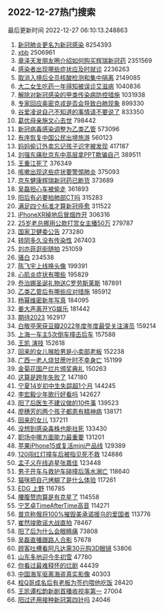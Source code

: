 ## 2022-12-27热门搜索 
最后更新时间 2022-12-27 06:10:13.248863 
1. [新冠肺炎更名为新冠感染](https://s.weibo.com/weibo?q=%23%E6%96%B0%E5%86%A0%E8%82%BA%E7%82%8E%E6%9B%B4%E5%90%8D%E4%B8%BA%E6%96%B0%E5%86%A0%E6%84%9F%E6%9F%93%23&t=31&band_rank=1&Refer=top) 8254393
1. [xbb](https://s.weibo.com/weibo?q=%23xbb%23&t=31&band_rank=2&Refer=top) 2506961
1. [章泽天发朋友圈介绍如何购买辉瑞新冠药](https://s.weibo.com/weibo?q=%23%E7%AB%A0%E6%B3%BD%E5%A4%A9%E5%8F%91%E6%9C%8B%E5%8F%8B%E5%9C%88%E4%BB%8B%E7%BB%8D%E5%A6%82%E4%BD%95%E8%B4%AD%E4%B9%B0%E8%BE%89%E7%91%9E%E6%96%B0%E5%86%A0%E8%8D%AF%23&t=31&band_rank=5&Refer=top) 2351569
1. [感染者出现哪些症状应及时就诊](https://s.weibo.com/weibo?q=%23%E6%84%9F%E6%9F%93%E8%80%85%E5%87%BA%E7%8E%B0%E5%93%AA%E4%BA%9B%E7%97%87%E7%8A%B6%E5%BA%94%E5%8F%8A%E6%97%B6%E5%B0%B1%E8%AF%8A%23&t=31&band_rank=3&Refer=top) 2236263
1. [取消入境后全员核酸检测和集中隔离](https://s.weibo.com/weibo?q=%23%E5%8F%96%E6%B6%88%E5%85%A5%E5%A2%83%E5%90%8E%E5%85%A8%E5%91%98%E6%A0%B8%E9%85%B8%E6%A3%80%E6%B5%8B%E5%92%8C%E9%9B%86%E4%B8%AD%E9%9A%94%E7%A6%BB%23&t=31&band_rank=4&Refer=top) 2149085
1. [大二女生吃药一年得知被误诊艾滋病](https://s.weibo.com/weibo?q=%23%E5%A4%A7%E4%BA%8C%E5%A5%B3%E7%94%9F%E5%90%83%E8%8D%AF%E4%B8%80%E5%B9%B4%E5%BE%97%E7%9F%A5%E8%A2%AB%E8%AF%AF%E8%AF%8A%E8%89%BE%E6%BB%8B%E7%97%85%23&t=31&band_rank=6&Refer=top) 1040836
1. [解除对新冠感染的甲类传染病防控措施](https://s.weibo.com/weibo?q=%23%E8%A7%A3%E9%99%A4%E5%AF%B9%E6%96%B0%E5%86%A0%E6%84%9F%E6%9F%93%E7%9A%84%E7%94%B2%E7%B1%BB%E4%BC%A0%E6%9F%93%E7%97%85%E9%98%B2%E6%8E%A7%E6%8E%AA%E6%96%BD%23&t=31&band_rank=7&Refer=top) 1031938
1. [专家回应奥密克戎是否会导致白肺现象](https://s.weibo.com/weibo?q=%23%E4%B8%93%E5%AE%B6%E5%9B%9E%E5%BA%94%E5%A5%A5%E5%AF%86%E5%85%8B%E6%88%8E%E6%98%AF%E5%90%A6%E4%BC%9A%E5%AF%BC%E8%87%B4%E7%99%BD%E8%82%BA%E7%8E%B0%E8%B1%A1%23&t=31&band_rank=8&Refer=top) 899330
1. [谷爱凌说自己不知道的事情请不要说了](https://s.weibo.com/weibo?q=%23%E8%B0%B7%E7%88%B1%E5%87%8C%E8%AF%B4%E8%87%AA%E5%B7%B1%E4%B8%8D%E7%9F%A5%E9%81%93%E7%9A%84%E4%BA%8B%E6%83%85%E8%AF%B7%E4%B8%8D%E8%A6%81%E8%AF%B4%E4%BA%86%23&t=31&band_rank=9&Refer=top) 833350
1. [葛优母亲施文心去世](https://s.weibo.com/weibo?q=%23%E8%91%9B%E4%BC%98%E6%AF%8D%E4%BA%B2%E6%96%BD%E6%96%87%E5%BF%83%E5%8E%BB%E4%B8%96%23&t=31&band_rank=10&Refer=top) 798442
1. [新冠病毒感染调整为乙类乙管](https://s.weibo.com/weibo?q=%23%E6%96%B0%E5%86%A0%E7%97%85%E6%AF%92%E6%84%9F%E6%9F%93%E8%B0%83%E6%95%B4%E4%B8%BA%E4%B9%99%E7%B1%BB%E4%B9%99%E7%AE%A1%23&t=31&band_rank=11&Refer=top) 573096
1. [有序恢复中国公民出境旅游](https://s.weibo.com/weibo?q=%23%E6%9C%89%E5%BA%8F%E6%81%A2%E5%A4%8D%E4%B8%AD%E5%9B%BD%E5%85%AC%E6%B0%91%E5%87%BA%E5%A2%83%E6%97%85%E6%B8%B8%23&t=31&band_rank=32&Refer=top) 560123
1. [妈妈偷订外卖忘记孩子识字被发现](https://s.weibo.com/weibo?q=%23%E5%A6%88%E5%A6%88%E5%81%B7%E8%AE%A2%E5%A4%96%E5%8D%96%E5%BF%98%E8%AE%B0%E5%AD%A9%E5%AD%90%E8%AF%86%E5%AD%97%E8%A2%AB%E5%8F%91%E7%8E%B0%23&t=31&band_rank=16&Refer=top) 417187
1. [刘强东痛批京东中高层拿PPT欺骗自己](https://s.weibo.com/weibo?q=%23%E5%88%98%E5%BC%BA%E4%B8%9C%E7%97%9B%E6%89%B9%E4%BA%AC%E4%B8%9C%E4%B8%AD%E9%AB%98%E5%B1%82%E6%8B%BFPPT%E6%AC%BA%E9%AA%97%E8%87%AA%E5%B7%B1%23&t=31&band_rank=12&Refer=top) 389511
1. [王重江死了](https://s.weibo.com/weibo?q=%23%E7%8E%8B%E9%87%8D%E6%B1%9F%E6%AD%BB%E4%BA%86%23&t=31&band_rank=13&Refer=top) 376349
1. [咳嗽出现这些症状要警惕肺炎](https://s.weibo.com/weibo?q=%23%E5%92%B3%E5%97%BD%E5%87%BA%E7%8E%B0%E8%BF%99%E4%BA%9B%E7%97%87%E7%8A%B6%E8%A6%81%E8%AD%A6%E6%83%95%E8%82%BA%E7%82%8E%23&t=31&band_rank=14&Refer=top) 375093
1. [京东健康辉瑞新冠药已断货](https://s.weibo.com/weibo?q=%23%E4%BA%AC%E4%B8%9C%E5%81%A5%E5%BA%B7%E8%BE%89%E7%91%9E%E6%96%B0%E5%86%A0%E8%8D%AF%E5%B7%B2%E6%96%AD%E8%B4%A7%23&t=31&band_rank=17&Refer=top) 373689
1. [吴磊担心车被偷走](https://s.weibo.com/weibo?q=%23%E5%90%B4%E7%A3%8A%E6%8B%85%E5%BF%83%E8%BD%A6%E8%A2%AB%E5%81%B7%E8%B5%B0%23&t=31&band_rank=15&Refer=top) 361893
1. [阳后有必要拍肺部CT吗](https://s.weibo.com/weibo?q=%23%E9%98%B3%E5%90%8E%E6%9C%89%E5%BF%85%E8%A6%81%E6%8B%8D%E8%82%BA%E9%83%A8CT%E5%90%97%23&t=31&band_rank=18&Refer=top) 315283
1. [满足四个标准才算新冠痊愈](https://s.weibo.com/weibo?q=%23%E6%BB%A1%E8%B6%B3%E5%9B%9B%E4%B8%AA%E6%A0%87%E5%87%86%E6%89%8D%E7%AE%97%E6%96%B0%E5%86%A0%E7%97%8A%E6%84%88%23&t=31&band_rank=19&Refer=top) 311522
1. [iPhoneXR掉地后冒烟炸开](https://s.weibo.com/weibo?q=%23iPhoneXR%E6%8E%89%E5%9C%B0%E5%90%8E%E5%86%92%E7%83%9F%E7%82%B8%E5%BC%80%23&t=31&band_rank=20&Refer=top) 306316
1. [25岁老总挪用公款打赏女主播50万](https://s.weibo.com/weibo?q=%2325%E5%B2%81%E8%80%81%E6%80%BB%E6%8C%AA%E7%94%A8%E5%85%AC%E6%AC%BE%E6%89%93%E8%B5%8F%E5%A5%B3%E4%B8%BB%E6%92%AD50%E4%B8%87%23&t=31&band_rank=23&Refer=top) 279787
1. [国家卫健委公告](https://s.weibo.com/weibo?q=%E5%9B%BD%E5%AE%B6%E5%8D%AB%E5%81%A5%E5%A7%94%E5%85%AC%E5%91%8A&t=31&band_rank=21&Refer=top) 273280
1. [转阴多久没有传染性](https://s.weibo.com/weibo?q=%23%E8%BD%AC%E9%98%B4%E5%A4%9A%E4%B9%85%E6%B2%A1%E6%9C%89%E4%BC%A0%E6%9F%93%E6%80%A7%23&t=31&band_rank=22&Refer=top) 267403
1. [刘亦菲逛街随拍](https://s.weibo.com/weibo?q=%23%E5%88%98%E4%BA%A6%E8%8F%B2%E9%80%9B%E8%A1%97%E9%9A%8F%E6%8B%8D%23&t=31&band_rank=24&Refer=top) 251059
1. [骚白](https://s.weibo.com/weibo?q=%E9%AA%9A%E7%99%BD&t=31&band_rank=25&Refer=top) 234538
1. [陈飞宇上线换头像](https://s.weibo.com/weibo?q=%23%E9%99%88%E9%A3%9E%E5%AE%87%E4%B8%8A%E7%BA%BF%E6%8D%A2%E5%A4%B4%E5%83%8F%23&t=31&band_rank=26&Refer=top) 199391
1. [心肌炎症状有哪些](https://s.weibo.com/weibo?q=%23%E5%BF%83%E8%82%8C%E7%82%8E%E7%97%87%E7%8A%B6%E6%9C%89%E5%93%AA%E4%BA%9B%23&t=31&band_rank=27&Refer=top) 195829
1. [乔治娜圣诞礼物送C罗劳斯莱斯](https://s.weibo.com/weibo?q=%23%E4%B9%94%E6%B2%BB%E5%A8%9C%E5%9C%A3%E8%AF%9E%E7%A4%BC%E7%89%A9%E9%80%81C%E7%BD%97%E5%8A%B3%E6%96%AF%E8%8E%B1%E6%96%AF%23&t=31&band_rank=28&Refer=top) 187891
1. [乙类乙管后有哪些应对措施](https://s.weibo.com/weibo?q=%23%E4%B9%99%E7%B1%BB%E4%B9%99%E7%AE%A1%E5%90%8E%E6%9C%89%E5%93%AA%E4%BA%9B%E5%BA%94%E5%AF%B9%E6%8E%AA%E6%96%BD%23&t=31&band_rank=30&Refer=top) 185912
1. [杨幂维密新年写真](https://s.weibo.com/weibo?q=%23%E6%9D%A8%E5%B9%82%E7%BB%B4%E5%AF%86%E6%96%B0%E5%B9%B4%E5%86%99%E7%9C%9F%23&t=31&band_rank=29&Refer=top) 184095
1. [姜大声离开YG娱乐](https://s.weibo.com/weibo?q=%23%E5%A7%9C%E5%A4%A7%E5%A3%B0%E7%A6%BB%E5%BC%80YG%E5%A8%B1%E4%B9%90%23&t=31&band_rank=31&Refer=top) 181442
1. [期待2023](https://s.weibo.com/weibo?q=%23%E6%9C%9F%E5%BE%852023%23&t=31&band_rank=33&Refer=top) 162917
1. [白敬亭荣获豆瓣2022年度年度最受关注演员](https://s.weibo.com/weibo?q=%23%E7%99%BD%E6%95%AC%E4%BA%AD%E8%8D%A3%E8%8E%B7%E8%B1%86%E7%93%A32022%E5%B9%B4%E5%BA%A6%E5%B9%B4%E5%BA%A6%E6%9C%80%E5%8F%97%E5%85%B3%E6%B3%A8%E6%BC%94%E5%91%98%23&t=31&band_rank=34&Refer=top) 159214
1. [上海一车主5次倒车撞击后车](https://s.weibo.com/weibo?q=%23%E4%B8%8A%E6%B5%B7%E4%B8%80%E8%BD%A6%E4%B8%BB5%E6%AC%A1%E5%80%92%E8%BD%A6%E6%92%9E%E5%87%BB%E5%90%8E%E8%BD%A6%23&t=31&band_rank=35&Refer=top) 157588
1. [王凯 演技](https://s.weibo.com/weibo?q=%E7%8E%8B%E5%87%AF%20%E6%BC%94%E6%8A%80&t=31&band_rank=36&Refer=top) 152618
1. [回来的女儿猴脸男是小卖部老板](https://s.weibo.com/weibo?q=%23%E5%9B%9E%E6%9D%A5%E7%9A%84%E5%A5%B3%E5%84%BF%E7%8C%B4%E8%84%B8%E7%94%B7%E6%98%AF%E5%B0%8F%E5%8D%96%E9%83%A8%E8%80%81%E6%9D%BF%23&t=31&band_rank=37&Refer=top) 152238
1. [广西一老人烧甘蔗叶时不幸身亡](https://s.weibo.com/weibo?q=%23%E5%B9%BF%E8%A5%BF%E4%B8%80%E8%80%81%E4%BA%BA%E7%83%A7%E7%94%98%E8%94%97%E5%8F%B6%E6%97%B6%E4%B8%8D%E5%B9%B8%E8%BA%AB%E4%BA%A1%23&t=31&band_rank=38&Refer=top) 151199
1. [金菊花国产烂片颁奖典礼](https://s.weibo.com/weibo?q=%23%E9%87%91%E8%8F%8A%E8%8A%B1%E5%9B%BD%E4%BA%A7%E7%83%82%E7%89%87%E9%A2%81%E5%A5%96%E5%85%B8%E7%A4%BC%23&t=31&band_rank=39&Refer=top) 150263
1. [这算是跨年失败了](https://s.weibo.com/weibo?q=%23%E8%BF%99%E7%AE%97%E6%98%AF%E8%B7%A8%E5%B9%B4%E5%A4%B1%E8%B4%A5%E4%BA%86%23&t=31&band_rank=40&Refer=top) 147180
1. [宁夏14岁初中生失踪超1个月](https://s.weibo.com/weibo?q=%23%E5%AE%81%E5%A4%8F14%E5%B2%81%E5%88%9D%E4%B8%AD%E7%94%9F%E5%A4%B1%E8%B8%AA%E8%B6%851%E4%B8%AA%E6%9C%88%23&t=31&band_rank=41&Refer=top) 144245
1. [李宏毅少年歌行好看吗](https://s.weibo.com/weibo?q=%23%E6%9D%8E%E5%AE%8F%E6%AF%85%E5%B0%91%E5%B9%B4%E6%AD%8C%E8%A1%8C%E5%A5%BD%E7%9C%8B%E5%90%97%23&t=31&band_rank=42&Refer=top) 142627
1. [阳了后医生不建议做的10件事](https://s.weibo.com/weibo?q=%23%E9%98%B3%E4%BA%86%E5%90%8E%E5%8C%BB%E7%94%9F%E4%B8%8D%E5%BB%BA%E8%AE%AE%E5%81%9A%E7%9A%8410%E4%BB%B6%E4%BA%8B%23&t=31&band_rank=43&Refer=top) 139523
1. [廖穗芳的两个孩子都患有精神病](https://s.weibo.com/weibo?q=%23%E5%BB%96%E7%A9%97%E8%8A%B3%E7%9A%84%E4%B8%A4%E4%B8%AA%E5%AD%A9%E5%AD%90%E9%83%BD%E6%82%A3%E6%9C%89%E7%B2%BE%E7%A5%9E%E7%97%85%23&t=31&band_rank=36&Refer=top) 138171
1. [回来的女儿](https://s.weibo.com/weibo?q=%E5%9B%9E%E6%9D%A5%E7%9A%84%E5%A5%B3%E5%84%BF&t=31&band_rank=44&Refer=top) 137211
1. [没想到感染毒株也能社死](https://s.weibo.com/weibo?q=%23%E6%B2%A1%E6%83%B3%E5%88%B0%E6%84%9F%E6%9F%93%E6%AF%92%E6%A0%AA%E4%B9%9F%E8%83%BD%E7%A4%BE%E6%AD%BB%23&t=31&band_rank=50&Refer=top) 133430
1. [职场中哪方面能力最重要](https://s.weibo.com/weibo?q=%23%E8%81%8C%E5%9C%BA%E4%B8%AD%E5%93%AA%E6%96%B9%E9%9D%A2%E8%83%BD%E5%8A%9B%E6%9C%80%E9%87%8D%E8%A6%81%23&t=31&band_rank=31&Refer=top) 131201
1. [苹果iPhone15或复活mini产品线](https://s.weibo.com/weibo?q=%23%E8%8B%B9%E6%9E%9CiPhone15%E6%88%96%E5%A4%8D%E6%B4%BBmini%E4%BA%A7%E5%93%81%E7%BA%BF%23&t=31&band_rank=50&Refer=top) 129389
1. [120闯红灯撞车后被指见死不救](https://s.weibo.com/weibo?q=%23120%E9%97%AF%E7%BA%A2%E7%81%AF%E6%92%9E%E8%BD%A6%E5%90%8E%E8%A2%AB%E6%8C%87%E8%A7%81%E6%AD%BB%E4%B8%8D%E6%95%91%23&t=31&band_rank=48&Refer=top) 124886
1. [孟子义在线追星张嘉佳](https://s.weibo.com/weibo?q=%23%E5%AD%9F%E5%AD%90%E4%B9%89%E5%9C%A8%E7%BA%BF%E8%BF%BD%E6%98%9F%E5%BC%A0%E5%98%89%E4%BD%B3%23&t=31&band_rank=17&Refer=top) 123448
1. [男子开车与救护车碰撞后落水溺亡](https://s.weibo.com/weibo?q=%23%E7%94%B7%E5%AD%90%E5%BC%80%E8%BD%A6%E4%B8%8E%E6%95%91%E6%8A%A4%E8%BD%A6%E7%A2%B0%E6%92%9E%E5%90%8E%E8%90%BD%E6%B0%B4%E6%BA%BA%E4%BA%A1%23&t=31&band_rank=45&Refer=top) 118640
1. [猫咪把自己烤糊了是什么体验](https://s.weibo.com/weibo?q=%23%E7%8C%AB%E5%92%AA%E6%8A%8A%E8%87%AA%E5%B7%B1%E7%83%A4%E7%B3%8A%E4%BA%86%E6%98%AF%E4%BB%80%E4%B9%88%E4%BD%93%E9%AA%8C%23&t=31&band_rank=46&Refer=top) 117261
1. [EDG 上野](https://s.weibo.com/weibo?q=EDG%20%E4%B8%8A%E9%87%8E&t=31&band_rank=47&Refer=top) 116785
1. [腰腹赘肉算是有克星了](https://s.weibo.com/weibo?q=%23%E8%85%B0%E8%85%B9%E8%B5%98%E8%82%89%E7%AE%97%E6%98%AF%E6%9C%89%E5%85%8B%E6%98%9F%E4%BA%86%23&t=31&band_rank=48&Refer=top) 114558
1. [宁艺卓TimeAfterTime高音](https://s.weibo.com/weibo?q=%23%E5%AE%81%E8%89%BA%E5%8D%93TimeAfterTime%E9%AB%98%E9%9F%B3%23&t=31&band_rank=49&Refer=top) 114271
1. [普京称俄将100%摧毁美承诺援乌的爱国者](https://s.weibo.com/weibo?q=%23%E6%99%AE%E4%BA%AC%E7%A7%B0%E4%BF%84%E5%B0%86100%25%E6%91%A7%E6%AF%81%E7%BE%8E%E6%89%BF%E8%AF%BA%E6%8F%B4%E4%B9%8C%E7%9A%84%E7%88%B1%E5%9B%BD%E8%80%85%23&t=31&band_rank=50&Refer=top) 113776
1. [崔然竣歌谣大战直拍](https://s.weibo.com/weibo?q=%23%E5%B4%94%E7%84%B6%E7%AB%A3%E6%AD%8C%E8%B0%A3%E5%A4%A7%E6%88%98%E7%9B%B4%E6%8B%8D%23&t=31&band_rank=46&Refer=top) 78467
1. [阳了后为什么会眼睛痛](https://s.weibo.com/weibo?q=%23%E9%98%B3%E4%BA%86%E5%90%8E%E4%B8%BA%E4%BB%80%E4%B9%88%E4%BC%9A%E7%9C%BC%E7%9D%9B%E7%97%9B%23&t=31&band_rank=25&Refer=top) 73808
1. [吴磊直播跟路人合影](https://s.weibo.com/weibo?q=%23%E5%90%B4%E7%A3%8A%E7%9B%B4%E6%92%AD%E8%B7%9F%E8%B7%AF%E4%BA%BA%E5%90%88%E5%BD%B1%23&t=31&band_rank=22&Refer=top) 57678
1. [顾客吐槽看阿凡达需30元购3D眼镜](https://s.weibo.com/weibo?q=%23%E9%A1%BE%E5%AE%A2%E5%90%90%E6%A7%BD%E7%9C%8B%E9%98%BF%E5%87%A1%E8%BE%BE%E9%9C%8030%E5%85%83%E8%B4%AD3D%E7%9C%BC%E9%95%9C%23&t=31&band_rank=46&Refer=top) 53806
1. [山东多地迎今冬初雪](https://s.weibo.com/weibo?q=%23%E5%B1%B1%E4%B8%9C%E5%A4%9A%E5%9C%B0%E8%BF%8E%E4%BB%8A%E5%86%AC%E5%88%9D%E9%9B%AA%23&t=31&band_rank=47&Refer=top) 47780
1. [你看过最难释怀的烂剧](https://s.weibo.com/weibo?q=%23%E4%BD%A0%E7%9C%8B%E8%BF%87%E6%9C%80%E9%9A%BE%E9%87%8A%E6%80%80%E7%9A%84%E7%83%82%E5%89%A7%23&t=31&band_rank=44&Refer=top) 44439
1. [中国海军驱离海盗真实影像](https://s.weibo.com/weibo?q=%23%E4%B8%AD%E5%9B%BD%E6%B5%B7%E5%86%9B%E9%A9%B1%E7%A6%BB%E6%B5%B7%E7%9B%97%E7%9C%9F%E5%AE%9E%E5%BD%B1%E5%83%8F%23&t=31&band_rank=50&Refer=top) 40303
1. [栓Q哥成名后有老板为签约喂他吃饭](https://s.weibo.com/weibo?q=%23%E6%A0%93Q%E5%93%A5%E6%88%90%E5%90%8D%E5%90%8E%E6%9C%89%E8%80%81%E6%9D%BF%E4%B8%BA%E7%AD%BE%E7%BA%A6%E5%96%82%E4%BB%96%E5%90%83%E9%A5%AD%23&t=31&band_rank=50&Refer=top) 28420
1. [王凯谭松韵新剧首播收视率第一](https://s.weibo.com/weibo?q=%23%E7%8E%8B%E5%87%AF%E8%B0%AD%E6%9D%BE%E9%9F%B5%E6%96%B0%E5%89%A7%E9%A6%96%E6%92%AD%E6%94%B6%E8%A7%86%E7%8E%87%E7%AC%AC%E4%B8%80%23&t=31&band_rank=38&Refer=top) 27004
1. [阳过还用接种新冠第四针吗](https://s.weibo.com/weibo?q=%23%E9%98%B3%E8%BF%87%E8%BF%98%E7%94%A8%E6%8E%A5%E7%A7%8D%E6%96%B0%E5%86%A0%E7%AC%AC%E5%9B%9B%E9%92%88%E5%90%97%23&t=31&band_rank=33&Refer=top) 24046
